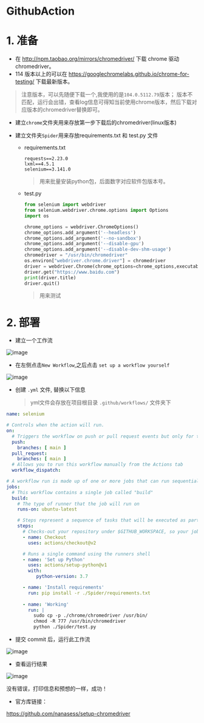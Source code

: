 # GithubAction

# 1. 准备

- 在 <http://npm.taobao.org/mirrors/chromedriver/> 下载 chrome 驱动 chromedriver。 
- 114 版本以上的可以在 <https://googlechromelabs.github.io/chrome-for-testing/> 下载最新版本。

> 注意版本，可以先随便下载一个,我使用的是`104.0.5112.79`版本；
> 版本不匹配，运行会出错，查看log信息可得知当前使用chrome版本，然后下载对应版本的chromedriver替换即可。

- 建立`chrome`文件夹用来存放第一步下载后的chromedriver(linux版本)

- 建立文件夹`Spider`用来存放requirements.txt 和 test.py 文件

    - requirements.txt 
    
        ``` text
        requests==2.23.0
        lxml==4.5.1
        selenium==3.141.0
        ```

        > 用来批量安装python包，后面数字对应软件包版本号。
    
    -  test.py

        ``` py
        from selenium import webdriver
        from selenium.webdriver.chrome.options import Options
        import os

        chrome_options = webdriver.ChromeOptions()
        chrome_options.add_argument('--headless')
        chrome_options.add_argument('--no-sandbox')
        chrome_options.add_argument('--disable-gpu')
        chrome_options.add_argument('--disable-dev-shm-usage')
        chromedriver = "/usr/bin/chromedriver"
        os.environ["webdriver.chrome.driver"] = chromedriver
        driver = webdriver.Chrome(chrome_options=chrome_options,executable_path=chromedriver)
        driver.get("https://www.baidu.com")
        print(driver.title)
        driver.quit()
        ```

        > 用来测试

# 2. 部署

- 建立一个工作流

![image](https://user-images.githubusercontent.com/26021085/184545275-9fcc7b93-4835-4e51-a0b2-af0e9617e65b.png)

- 在左侧点击`New Workflow`,之后点击 `set up a workflow yourself`

![image](https://user-images.githubusercontent.com/26021085/184545391-ab1c548c-2d29-46e8-9d19-38c4784d7784.png)

- 创建 `.yml` 文件, 替换以下信息

    > yml文件会存放在项目根目录 `.github/workflows/` 文件夹下

``` yml
name: selenium

# Controls when the action will run. 
on:
  # Triggers the workflow on push or pull request events but only for the main branch
  push:
    branches: [ main ]
  pull_request:
    branches: [ main ]
  # Allows you to run this workflow manually from the Actions tab
  workflow_dispatch:

# A workflow run is made up of one or more jobs that can run sequentially or in parallel
jobs:
  # This workflow contains a single job called "build"
  build:
    # The type of runner that the job will run on
    runs-on: ubuntu-latest

    # Steps represent a sequence of tasks that will be executed as part of the job
    steps:
      # Checks-out your repository under $GITHUB_WORKSPACE, so your job can access it
      - name: Checkout
        uses: actions/checkout@v2

      # Runs a single command using the runners shell
      - name: 'Set up Python'
        uses: actions/setup-python@v1
        with:
           python-version: 3.7

      - name: 'Install requirements'
        run: pip install -r ./Spider/requirements.txt
        
      - name: 'Working'
        run: |
          sudo cp -p ./chrome/chromedriver /usr/bin/
          chmod -R 777 /usr/bin/chromedriver
          python ./Spider/test.py
```

- 提交 commit 后，运行此工作流

![image](https://user-images.githubusercontent.com/26021085/184545499-57331f38-0764-422e-becd-df4690d95012.png)

- 查看运行结果

![image](https://user-images.githubusercontent.com/26021085/184545543-df8f65b7-b6e4-4880-815a-93be70e1e6f8.png)

没有错误，打印信息和预想的一样，成功！



- 官方库链接：
 
 <https://github.com/nanasess/setup-chromedriver>

 